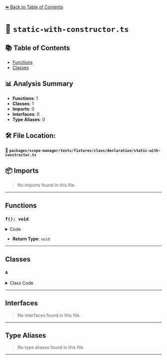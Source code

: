 [⬅️ Back to Table of Contents](../../../../../../index.md)

# 📄 `static-with-constructor.ts`

## 📚 Table of Contents

- [Functions](#functions)
- [Classes](#classes)

## 📊 Analysis Summary

- **Functions**: 1
- **Classes**: 1
- **Imports**: 0
- **Interfaces**: 0
- **Type Aliases**: 0

## 🛠️ File Location:
📂 **`packages/scope-manager/tests/fixtures/class/declaration/static-with-constructor.ts`**

## 📦 Imports

> No imports found in this file.


---

## Functions

### `f(): void`

<details><summary>Code</summary>

```ts
function f() {}
```
</details>

- **Return Type**: `void`

---

## Classes

### `A`

<details><summary>Class Code</summary>

```ts
class A {
  static {}

  constructor() {
    f();
  }
}
```
</details>


---

## Interfaces

> No interfaces found in this file.


---

## Type Aliases

> No type aliases found in this file.


---
